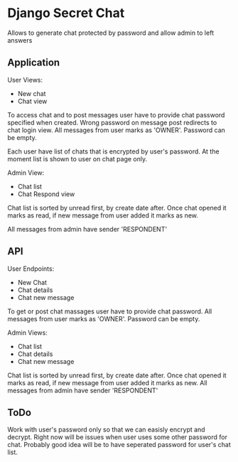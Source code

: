 # Django Secret Chat

Allows to generate chat protected by password and allow admin to left answers

## Application

User Views:
- New chat
- Chat view

To access chat and to post messages user have to provide chat password specified when created.
Wrong password on message post redirects to chat login view. All messages from user marks as 'OWNER'.
Password can be empty.

Each user have list of chats that is encrypted by user's password. At the moment list is shown to user on chat page only.

Admin View:
- Chat list
- Chat Respond view

Chat list is sorted by unread first, by create date after. Once chat opened it marks as read, if new message from user added
it marks as new.

All messages from admin have sender 'RESPONDENT'

## API
User Endpoints:
- New Chat
- Chat details
- Chat new message

To get or post chat massages user have to provide chat password. All messages from user marks as 'OWNER'.
Password can be empty.

Admin Views:
- Chat list
- Chat details
- Chat new message

Chat list is sorted by unread first, by create date after. Once chat opened it marks as read, if new message from user added
it marks as new.
All messages from admin have sender 'RESPONDENT'


## ToDo
Work with user's password only so that we can easisly encrypt and decrypt. Right now will be issues when user uses some other password for chat. Probably good idea will be to have seperated password for user's chat list.
